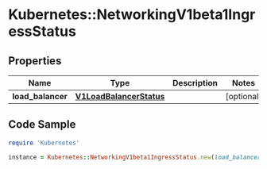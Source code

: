 # Kubernetes::NetworkingV1beta1IngressStatus

## Properties

Name | Type | Description | Notes
------------ | ------------- | ------------- | -------------
**load_balancer** | [**V1LoadBalancerStatus**](V1LoadBalancerStatus.md) |  | [optional] 

## Code Sample

```ruby
require 'Kubernetes'

instance = Kubernetes::NetworkingV1beta1IngressStatus.new(load_balancer: null)
```


